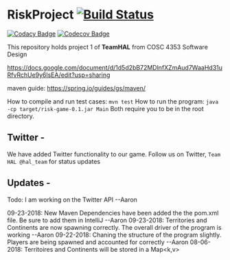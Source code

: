 # RiskProject [![Build Status](https://travis-ci.com/rambleRamblePie/RiskProject.svg?branch=master)](https://travis-ci.com/rambleRamblePie/RiskProject)  
[![Codacy Badge](https://api.codacy.com/project/badge/Grade/8f4737f970a94fce9da7f63ebcd8745e)](https://app.codacy.com/app/AlexMilligan/RiskProject?utm_source=github.com&utm_medium=referral&utm_content=rambleRamblePie/RiskProject&utm_campaign=Badge_Grade_Settings)
[![Codecov Badge](https://codecov.io/gh/rambleRamblePie/RiskProject/branch/aaron/graph/badge.svg)](https://codecov.io/gh/rambleRamblePie/RiskProject)


This repository holds project 1 of **TeamHAL** from COSC 4353 Software Design

https://docs.google.com/document/d/1d5d2bB72MDlnfXZmAud7WaaHd31uRfvRchUe9y6lsEA/edit?usp=sharing

maven guide: https://spring.io/guides/gs/maven/

How to compile and run test cases: `mvn test`
How to run the program: `java -cp target/risk-game-0.1.jar Main`
Both require you to be in the root directory.

Twitter -
----------------
We have added Twitter functionality to our game. Follow us on Twitter, `Team HAL @hal_team` for status updates

Updates - 
-----------------
Todo: I am working on the Twitter API --Aaron

09-23-2018: New Maven Dependencies have been added the the pom.xml file. Be sure to add them in IntelliJ --Aaron
09-23-2018: Territories and Continents are now spawning correctly. The overall driver of the program is working --Aaron
09-22-2018: Chaning the structure of the program slightly. Players are being spawned and accounted for correctly --Aaron
08-06-2018: Territoires and Continents will be stored in a Map<k,v>
